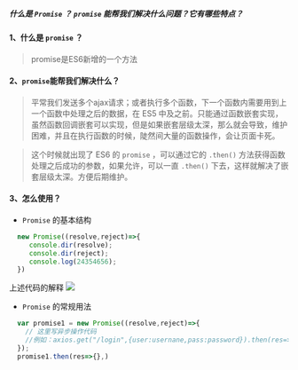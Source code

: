 ##### 什么是 `Promise` ？  `promise` 能帮我们解决什么问题？它有哪些特点？

#### 1、什么是 `promise` ？

> promise是ES6新增的一个方法

#### 2、`promise`能帮我们解决什么？

> 平常我们发送多个ajax请求；或者执行多个函数，下一个函数内需要用到上一个函数中处理之后的数据，在 ES5 中及之前。只能通过函数嵌套实现，虽然函数回调嵌套可以实现，但是如果嵌套层级太深，那么就会导致，维护困难，并且在执行函数的时候，陡然间大量的函数操作，会让页面卡死。

> 这个时候就出现了 ES6 的 `promise` ，可以通过它的 `.then()` 方法获得函数处理之后成功的参数，如果允许，可以一直 `.then()` 下去，这样就解决了嵌套层级太深。方便后期维护。


#### 3、怎么使用？

- `Promise` 的基本结构
 
```javascript
  new Promise((resolve,reject)=>{
     console.dir(resolve);
     console.dir(reject);
     console.log(24354656);
  })
```
上述代码的解释
![](https://i.imgur.com/4HanJ10.png)

 - `Promise` 的常规用法

```javascript
  var promise1 = new Promise((resolve,reject)=>{
    // 这里写异步操作代码
    //例如：axios.get("/login",{user:usernane,pass:password}).then(res=> res.data )
  });
  promise1.then(res=>{},)
```